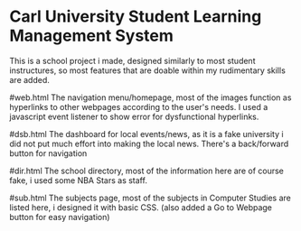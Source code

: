 # Carl University Student Learning Management System
This is a school project i made, designed similarly to most student instructures, so most features that are doable within my rudimentary skills are added.

#web.html
The navigation menu/homepage, most of the images function as hyperlinks to other webpages according to the user's needs.
I used a javascript event listener to show error for dysfunctional hyperlinks.

#dsb.html
The dashboard for local events/news, as it is a fake university i did not put much effort into making the local news.
There's a back/forward button for navigation

#dir.html
The school directory, most of the information here are of course fake, i used some NBA Stars as staff.

#sub.html
The subjects page, most of the subjects in Computer Studies are listed here, i designed it with basic CSS.
(also added a Go to Webpage button for easy navigation)
